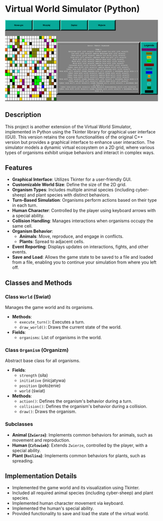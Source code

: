 # Virtual World Simulator (Python)

<div align="center">
    <img src="./game.png" alt="Game Screenshot" />

</div>

## Description
This project is another extension of the Virtual World Simulator, implemented in Python using the Tkinter library for graphical user interface (GUI). This version retains the core functionalities of the original C++ version but provides a graphical interface to enhance user interaction. The simulator models a dynamic virtual ecosystem on a 2D grid, where various types of organisms exhibit unique behaviors and interact in complex ways.

## Features
- **Graphical Interface**: Utilizes Tkinter for a user-friendly GUI.
- **Customizable World Size**: Define the size of the 2D grid.
- **Organism Types**: Includes multiple animal species (including cyber-sheep) and plant species with distinct behaviors.
- **Turn-Based Simulation**: Organisms perform actions based on their type in each turn.
- **Human Character**: Controlled by the player using keyboard arrows with a special ability.
- **Collision Handling**: Manages interactions when organisms occupy the same cell.
- **Organism Behavior**:
  - **Animals**: Move, reproduce, and engage in conflicts.
  - **Plants**: Spread to adjacent cells.
- **Event Reporting**: Displays updates on interactions, fights, and other events.
- **Save and Load**: Allows the game state to be saved to a file and loaded from a file, enabling you to continue your simulation from where you left off.

## Classes and Methods

### Class `World` (Swiat)
Manages the game world and its organisms.
- **Methods**:
  - `execute_turn()`: Executes a turn.
  - `draw_world()`: Draws the current state of the world.
- **Fields**:
  - `organisms`: List of organisms in the world.

### Class `Organism` (Organizm)
Abstract base class for all organisms.
- **Fields**:
  - `strength` (siła)
  - `initiative` (inicjatywa)
  - `position` (położenie)
  - `world` (świat)
- **Methods**:
  - `action()`: Defines the organism's behavior during a turn.
  - `collision()`: Defines the organism's behavior during a collision.
  - `draw()`: Draws the organism.

### Subclasses
- **Animal (`Zwierze`)**: Implements common behaviors for animals, such as movement and reproduction.
- **Human (`Człowiek`)**: Extends `Zwierze`, controlled by the player, with a special ability.
- **Plant (`Roślina`)**: Implements common behaviors for plants, such as spreading.

## Implementation Details
- Implemented the game world and its visualization using Tkinter.
- Included all required animal species (including cyber-sheep) and plant species.
- Implemented human character movement via keyboard.
- Implemented the human's special ability.
- Provided functionality to save and load the state of the virtual world.


